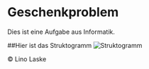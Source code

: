 # Geschenkproblem


Dies ist eine Aufgabe aus Informatik.


##Hier ist das Struktogramm
![Struktogramm](https://user-images.githubusercontent.com/97836991/197477792-79e87c2b-8e1d-4634-a563-4561669d1ff2.jpg)


© Lino Laske
